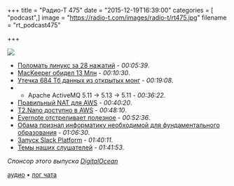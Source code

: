 +++
title = "Радио-Т 475"
date = "2015-12-19T16:39:00"
categories = [ "podcast",]
image = "https://radio-t.com/images/radio-t/rt475.jpg"
filename = "rt_podcast475"

+++

![](https://radio-t.com/images/radio-t/rt475.jpg)

- [Поломать линукс за 28 нажатий](http://www.engadget.com/2015/12/18/log-into-most-any-linux-system-by-hitting-backspace-28-times/) - *00:05:39*.
- [MacKeeper обидел 13 Млн](http://www.cnet.com/news/mackeeper-exposes-personal-data-of-13-million-users/) - *00:10:30*.
- [Утечка 684 Тб данных из открытых монг](http://www.opennet.ru/opennews/art.shtml?num=43540) - *00:19:08*.
- * Apache ActiveMQ 5.11 -> 5.13 -> 5.11 - *00:36:22*.
- [Правильный NAT для AWS](https://aws.amazon.com/blogs/aws/new-managed-nat-network-address-translation-gateway-for-aws/) - *00:40:20*.
- [T2.Nano доступно в AWS](https://aws.amazon.com/blogs/aws/ec2-update-t2-nano-instances-now-available/) - *00:48:10*.
- [Evernote отстреливает полезное](http://techcrunch.com/2015/12/17/rip-skitch/) - *00:52:36*.
- [Обама признал информатику необходимой для фундаментального образования](http://geektimes.ru/post/267406/) - *01:06:30*.
- [Запуск Slack Platform](http://slackhq.com/post/134878632730/launch-platform) - *01:40:11*.
- [Темы наших слушателей](https://radio-t.com/p/2015/12/15/prep-475/) - *01:41:53*.

_Спонсор этого выпуска [DigitalOcean](https://do.co/radiot)_

[аудио](https://cdn.radio-t.com/rt_podcast475.mp3) • [лог чата](http://chat.radio-t.com/logs/radio-t-475.html)
<audio src="https://cdn.radio-t.com/rt_podcast475.mp3" preload="none"></audio>
